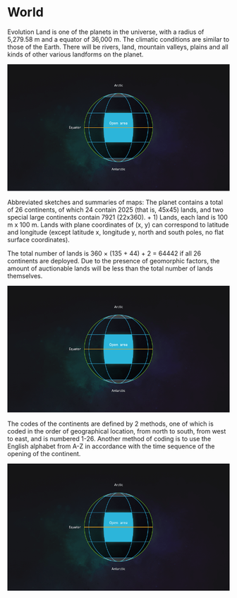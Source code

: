 # World

Evolution Land is one of the planets in the universe, with a radius of 5,279.58 m and a equator of 36,000 m. The climatic conditions are similar to those of the Earth. There will be rivers, land, mountain valleys, plains and all kinds of other various landforms on the planet.

![The Evolution Land continents from planet view](../../.gitbook/assets/continent1.png)

Abbreviated sketches and summaries of maps: The planet contains a total of 26 continents, of which 24 contain 2025 \(that is, 45x45\) lands, and two special large continents contain 7921 \(22x360\). + 1\) Lands, each land is 100 m x 100 m. Lands with plane coordinates of \(x, y\) can correspond to latitude and longitude \(except latitude x, longitude y, north and south poles, no flat surface coordinates\).

The total number of lands is 360 × \(135 + 44\) + 2 = 64442 if all 26 continents are deployed. Due to the presence of geomorphic factors, the amount of auctionable lands will be less than the total number of lands themselves.

![The plane of view of the Evolution Land&apos;s continent](../../.gitbook/assets/continent1%20%282%29.png)

The codes of the continents are defined by 2 methods, one of which is coded in the order of geographical location, from north to south, from west to east, and is numbered 1-26. Another method of coding is to use the English alphabet from A-Z in accordance with the time sequence of the opening of the continent.

![The distribution and design of the continent A&#x2019;s lands on Evolution land](../../.gitbook/assets/continent1%20%281%29.png)


